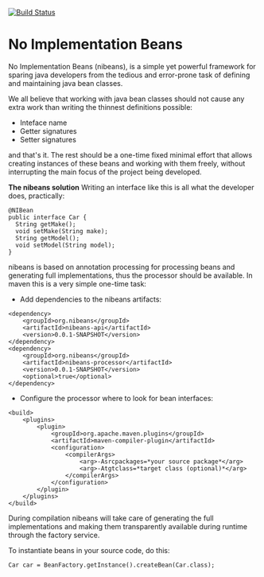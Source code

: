 [![Build Status](https://travis-ci.org/opendevz/nibeans.svg?branch=master)](https://travis-ci.org/opendevz/nibeans)

No Implementation Beans
================

No Implementation Beans (nibeans), is a simple yet powerful framework for sparing java developers from the tedious and error-prone task of defining and maintaining java bean classes.

We all believe that working with java bean classes should not cause any extra work than writing the thinnest definitions possible:
* Inteface name
* Getter signatures
* Setter signatures

and that's it. The rest should be a one-time fixed minimal effort that allows creating instances of these beans and working with them freely, without interrupting the main focus of the project being developed.

**The nibeans solution**
Writing an interface like this is all what the developer does, practically:
```
@NIBean
public interface Car {
  String getMake();
  void setMake(String make);
  String getModel();
  void setModel(String model);
}
```

nibeans is based on annotation processing for processing beans and generating full implementations, thus the processor should be available. In maven this is a very simple one-time task:
- Add dependencies to the nibeans artifacts:
```
<dependency>
    <groupId>org.nibeans</groupId>
    <artifactId>nibeans-api</artifactId>
    <version>0.0.1-SNAPSHOT</version>
</dependency>
<dependency>
    <groupId>org.nibeans</groupId>
    <artifactId>nibeans-processor</artifactId>
    <version>0.0.1-SNAPSHOT</version>
    <optional>true</optional>
</dependency>
```
-  Configure the processor where to look for bean interfaces:
```
<build>
    <plugins>
        <plugin>
            <groupId>org.apache.maven.plugins</groupId>
            <artifactId>maven-compiler-plugin</artifactId>
            <configuration>
                <compilerArgs>
                    <arg>-Asrcpackages=*your source package*</arg>
                    <arg>-Atgtclass=*target class (optional)*</arg>
                </compilerArgs>
            </configuration>
        </plugin>
    </plugins>
</build>
```

During compilation nibeans will take care of generating the full implementations and making them transparently available during runtime through the factory service.

To instantiate beans in your source code, do this:
```
Car car = BeanFactory.getInstance().createBean(Car.class);
```
